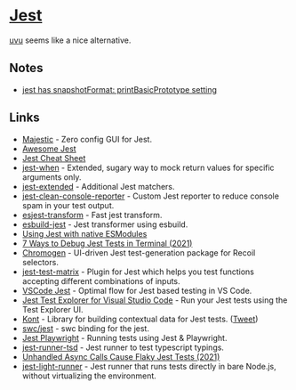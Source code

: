 # [Jest](https://jestjs.io)

[uvu](https://github.com/lukeed/uvu) seems like a nice alternative.

## Notes

- [jest has snapshotFormat: printBasicPrototype setting](https://twitter.com/AndaristRake/status/1471946219983450117)

## Links

- [Majestic](https://github.com/Raathigesh/majestic) - Zero config GUI for Jest.
- [Awesome Jest](https://github.com/jest-community/awesome-jest)
- [Jest Cheat Sheet](https://github.com/sapegin/jest-cheat-sheet)
- [jest-when](https://github.com/timkindberg/jest-when) - Extended, sugary way to mock return values for specific arguments only.
- [jest-extended](https://github.com/jest-community/jest-extended) - Additional Jest matchers.
- [jest-clean-console-reporter](https://github.com/jevakallio/jest-clean-console-reporter) - Custom Jest reporter to reduce console spam in your test output.
- [esjest-transform](https://github.com/threepointone/esjest-transform) - Fast jest transform.
- [esbuild-jest](https://github.com/aelbore/esbuild-jest) - Jest transformer using esbuild.
- [Using Jest with native ESModules](https://github.com/kentcdodds/jest-esmodules/)
- [7 Ways to Debug Jest Tests in Terminal (2021)](https://pragmaticpineapple.com/7-ways-to-debug-jest-tests-in-terminal/)
- [Chromogen](https://github.com/open-source-labs/Chromogen) - UI-driven Jest test-generation package for Recoil selectors.
- [jest-test-matrix](https://github.com/WaldoJeffers/jest-test-matrix) - Plugin for Jest which helps you test functions accepting different combinations of inputs.
- [VSCode Jest](https://github.com/jest-community/vscode-jest) - Optimal flow for Jest based testing in VS Code.
- [Jest Test Explorer for Visual Studio Code](https://github.com/kavod-io/vscode-jest-test-adapter) - Run your Jest tests using the Test Explorer UI.
- [Kont](https://github.com/prisma-labs/kont) - Library for building contextual data for Jest tests. ([Tweet](https://twitter.com/JasonKuhrt/status/1444361957373583361))
- [swc/jest](https://github.com/swc-project/jest) - swc binding for the jest.
- [Jest Playwright](https://github.com/playwright-community/jest-playwright) - Running tests using Jest & Playwright.
- [jest-runner-tsd](https://github.com/jest-community/jest-runner-tsd) - Jest runner to test typescript typings.
- [Unhandled Async Calls Cause Flaky Jest Tests (2021)](https://www.dariacaraway.com/blog/jest-async-flakes)
- [jest-light-runner](https://github.com/nicolo-ribaudo/jest-light-runner) - Jest runner that runs tests directly in bare Node.js, without virtualizing the environment.